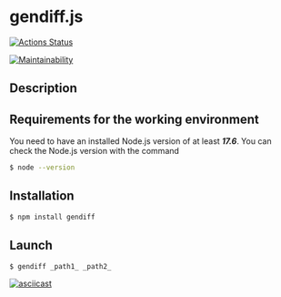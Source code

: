 # gendiff.js

[![Actions Status](https://github.com/Ushqo/frontend-project-46/workflows/hexlet-check/badge.svg)](https://github.com/Ushqo/frontend-project-46/actions)

[![Maintainability](https://api.codeclimate.com/v1/badges/78ccf0cf0d80e192c44f/maintainability)](https://codeclimate.com/github/Ushqo/frontend-project-46/maintainability)

## Description

## Requirements for the working environment
You need to have an installed Node.js version of at least ***17.6***.
You can check the Node.js version with the command

```sh
$ node --version
```

## Installation

```sh
$ npm install gendiff
```

## Launch

```sh
$ gendiff _path1_ _path2_
```

[![asciicast](https://asciinema.org/a/yGJZSTSpkxOZBAZlHF4ltdxOU.svg)](https://asciinema.org/a/yGJZSTSpkxOZBAZlHF4ltdxOU?t=0,02)